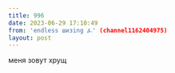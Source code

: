 ```yaml
---
title: 996
date: 2023-06-29 17:10:49
from: 'endless шизing ⍼' (channel1162404975)
layout: post
---
```


меня зовут хрущ
